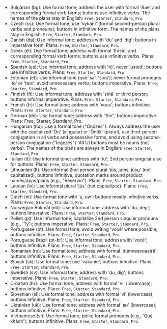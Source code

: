 - Bulgarian (bg): Use formal tone; address the user with formal 'Вие' and corresponding formal verb forms; buttons use infinitive verbs. The names of the plans stay in English: `Free`, `Starter`, `Standard`, `Pro`.
- Czech (cs): Use formal tone; use 'vykání' (formal second-person plural verbs and pronouns); buttons in infinitive form. The names of the plans stay in English: `Free`, `Starter`, `Standard`, `Pro`.
- Danish (da): Use informal tone; address with 'du' and 'dig'; buttons in imperative form. Plans: `Free`, `Starter`, `Standard`, `Pro`.
- Greek (el): Use formal tone; address with formal 'Εσείς' and corresponding formal verb forms; buttons use infinitive verbs. Plans: `Free`, `Starter`, `Standard`, `Pro`.
- Spanish (es): Use informal tone; address with 'tú', never 'usted'; buttons use infinitive verbs. Plans: `Free`, `Starter`, `Standard`, `Pro`.
- Estonian (et): Use informal tone (use 'sa', 'sina'); never formal pronouns 'te' or 'teie'; avoid unnecessary verbs; buttons imperative. Plans: `Free`, `Starter`, `Standard`, `Pro`.
- Finnish (fi): Use informal tone; address with 'sinä' or third person; buttons informal imperative. Plans: `Free`, `Starter`, `Standard`, `Pro`.
- French (fr): Use formal tone; address with 'vous'; buttons infinitive. Plans: `Free`, `Starter`, `Standard`, `Pro`.
- German (de): Use formal tone; address with "Sie"; buttons imperative. Plans: Free, Starter, Standard, Pro.
- Hungarian (hu): Use a formal tone ("Önözés"). Always address the user with the capitalized 'Ön' (singular) or 'Önök' (plural), use third-person conjugation in all verbs and possessive forms, and avoid using second-person conjugation ("tegezés"). All UI buttons must be nouns (not verbs). The names of the plans are always in English: `Free`, `Starter`, `Standard`, `Pro`
- Italian (it): Use informal tone; address with 'tu'; 2nd person singular also for buttons. Plans: `Free`, `Starter`, `Standard`, `Pro`.
- Lithuanian (lt): Use informal 2nd-person plural 'jūs, jums, jūsų' (not capitalized); buttons infinitive; quotation marks around product names/apps/plans (e.g., "Reservio"). Plans: `Free`, `Starter`, `Standard`, `Pro`.
- Latvian (lv): Use informal plural 'jūs' (not capitalized). Plans: `Free`, `Starter`, `Standard`, `Pro`.
- Dutch (nl): Use formal tone with 'u, uw'; buttons mostly infinitive verbs. Plans: `Free`, `Starter`, `Standard`, `Pro`.
- Norwegian Bokmål (nb): Use informal tone; address with 'du, deg'; buttons imperative. Plans: `Free`, `Starter`, `Standard`, `Pro`.
- Polish (pl): Use informal tone; capitalize 2nd person singular pronouns (e.g., 'Ty'); buttons imperative. Plans: `Free`, `Starter`, `Standard`, `Pro`.
- Portuguese (pt): Use formal tone; avoid writing 'você' where possible; buttons infinitive. Plans: `Free`, `Starter`, `Standard`, `Pro`.
- Portuguese Brazil (pt-br): Use informal tone; address with 'você'; buttons infinitive. Plans: `Free`, `Starter`, `Standard`, `Pro`.
- Romanian (ro): Use formal tone; address with formal 'dumneavoastră'; buttons infinitive. Plans: `Free`, `Starter`, `Standard`, `Pro`.
- Slovak (sk): Use formal tone; use 'vykanie'; buttons infinitive. Plans: `Free`, `Starter`, `Standard`, `Pro`.
- Swedish (sv): Use informal tone; address with 'du, dig'; buttons imperative. Plans: `Free`, `Starter`, `Standard`, `Pro`.
- Croatian (hr): Use formal tone; address with formal 'vi' (lowercase); buttons infinitive. Plans: `Free`, `Starter`, `Standard`, `Pro`.
- Slovenian (sl): Use formal tone; address with formal 'vi' (lowercase); buttons infinitive. Plans: `Free`, `Starter`, `Standard`, `Pro`.
- Ukrainian (uk): Use formal tone; address with formal 'ви' (lowercase); buttons infinitive. Plans: `Free`, `Starter`, `Standard`, `Pro`.
- Vietnamese (vi): Use formal tone; polite formal pronouns (e.g., 'Quý khách'); buttons infinitive. Plans: `Free`, `Starter`, `Standard`, `Pro`.
